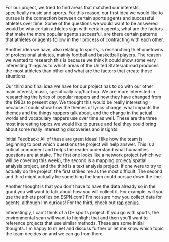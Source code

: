 For our project, we tried to find areas that matched our interests, specifically music and sports. For this reason, our first idea we would like to pursue is the connection between certain sports agents and successful athletes over time. Some of the questions we would want to be answered would be why certain athletes sign with certain agents, what are the factors that make the more popular agents successful, are there certain patterns that athletes or agents follow in their process of contracting with each other.

Another idea we have, also relating to sports, is researching th ehometowns of professional athletes, mainly football and basketball players. The reason we wanted to research this is because we think it could show some very interesting things as to which areas of the United States/abroad produces the most athletes than other and what are the factors that create those situations.

Our third and final idea we have for our project has to do with our other main interest, music, specifically rap/hip-hop. We are more interested in researching the lyrics of popular rappers and how they have changed from the 1980s to present day. We thought this would be really interesting because it could show how the themes of lyrics change, what impacts the themes and the things rappers talk about, and the change in the actual words and vocabulary rappers use over time as well. These are the three most interesting topics we would like to pursue and feel they could bring about some really interesting discoveries and insights.


Initial Feedback:  All of these are great ideas!  I like how the team is beginning to post which questions the project will help answer. This is a critical component and helps the reader understand what humanities questions are at stake. The first one looks  like a network project (which we will be covering this week), the second is a mapping project/ spatial analysis project, and the third is a text analysis project. If one were to try to actually do the project, the first strikes me as the most difficult.  The second and third might actually be something the team could pursue down the line.

Another thought is that you don't have to have the data already so in the grant you will want to talk about how you will collect it. For example, will you use the athlets profiles on ESPN.com?  I'm not sure how you collect data for agents, although I'm curious! For the third, check out [rap genius](http://rap.genius.com/).   

Interestingly, I can't think of a DH sports project. If you go with sports, the environmental scan will  want to highlight that and then you'll want to reference projects that use similar methods.  These are some initial thoughts. I'm happy to m eet and discuss further or let me know which topic the team decides on and we can go from there. 



 
